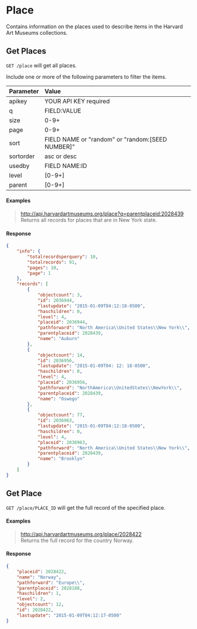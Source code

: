 # Place

Contains information on the places used to describe items in the Harvard Art Museums collections. 

## Get Places

`GET /place` will get all places.

Include one or more of the following parameters to filter the items.

| Parameter | Value |
| :--------- | :----- |
| apikey | YOUR API KEY required |
| q | FIELD:VALUE |
| size | 0-9+ |
| page | 0-9+ |
| sort | FIELD NAME or "random" or "random:[SEED NUMBER]" |
| sortorder | asc or desc |
| usedby | FIELD NAME:ID |
| level | [0-9+] |
| parent | [0-9+] |

#### Examples

> http://api.harvardartmuseums.org/place?q=parentplaceid:2028439  
> Returns all records for places that are in New York state.  

#### Response

```json
{
    "info": {
        "totalrecordsperquery": 10,
        "totalrecords": 91,
        "pages": 10,
        "page": 1
    },
    "records": [
        {
            "objectcount": 3,
            "id": 2036944,
            "lastupdate": "2015-01-09T04:12:18-0500",
            "haschildren": 0,
            "level": 4,
            "placeid": 2036944,
            "pathforward": "North America\\United States\\New York\\",
            "parentplaceid": 2028439,
            "name": "Auburn"
        },
        {
            "objectcount": 14,
            "id": 2036956,
            "lastupdate": "2015-01-09T04: 12: 18-0500",
            "haschildren": 0,
            "level": 4,
            "placeid": 2036956,
            "pathforward": "NorthAmerica\\UnitedStates\\NewYork\\",
            "parentplaceid": 2028439,
            "name": "Oswego"
        },
        {
            "objectcount": 77,
            "id": 2036963,
            "lastupdate": "2015-01-09T04:12:18-0500",
            "haschildren": 0,
            "level": 4,
            "placeid": 2036963,
            "pathforward": "North America\\United States\\New York\\",
            "parentplaceid": 2028439,
            "name": "Brooklyn"
        }
    ]
}
```

## Get Place

`GET /place/PLACE_ID` will get the full record of the specified place.

#### Examples

> http://api.harvardartmuseums.org/place/2028422  
> Returns the full record for the country Norway.  

#### Response

```json
{
    "placeid": 2028422,
    "name": "Norway",
    "pathforward": "Europe\\",
    "parentplaceid": 2028188,
    "haschildren": 1,
    "level": 2,
    "objectcount": 12,
    "id": 2028422,
    "lastupdate": "2015-01-09T04:12:17-0500"
}
```